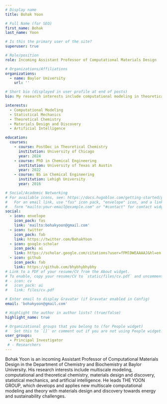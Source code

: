```yaml
---
# Display name
title: Bohak Yoon

# Full Name (for SEO)
first_name: Bohak
last_name: Yoon

# Is this the primary user of the site?
superuser: true

# Role/position
role: Incoming Assistant Professor of Computational Materials Design

# Organizations/Affiliations
organizations:
  - name: Baylor University
    url: ''

# Short bio (displayed in user profile at end of posts)
bio: My research interests include computational modeling in theoretical chemistry, materials science & engineering, statistical mechanics, and artificial intelligence.

interests:
  - Computational Modeling
  - Statistical Mechanics
  - Theoretical Chemistry
  - Materials Design and Discovery
  - Artificial Intelligence

education:
  courses:
    - course: PostDoc in Theoretical Chemistry
      institution: University of Chicago
      year: 2024
    - course: PhD in Chemical Engineering
      institution: University of Texas at Austin
      year: 2022
    - course: BS in Chemical Engineering
      institution: Lehigh University
      year: 2016

# Social/Academic Networking
# For available icons, see: https://docs.hugoblox.com/getting-started/page-builder/#icons
#   For an email link, use "fas" icon pack, "envelope" icon, and a link in the
#   form "mailto:your-email@example.com" or "#contact" for contact widget.
social:
  - icon: envelope
    icon_pack: fas
    link: 'mailto:bohakyoon@gmail.com'
  - icon: twitter
    icon_pack: fab
    link: https://twitter.com/BohakYoon
  - icon: google-scholar
    icon_pack: ai
    link: https://scholar.google.com/citations?user=fFMlDWEAAAAJ&hl=en
  - icon: github
    icon_pack: fab
    link: https://github.com/bhybhybhybhy
# Link to a PDF of your resume/CV from the About widget.
# To enable, copy your resume/CV to `static/files/cv.pdf` and uncomment the lines below.
# - icon: cv
#   icon_pack: ai
#   link: files/cv.pdf

# Enter email to display Gravatar (if Gravatar enabled in Config)
email: 'bohakyoon@gmail.com'

# Highlight the author in author lists? (true/false)
highlight_name: true

# Organizational groups that you belong to (for People widget)
#   Set this to `[]` or comment out if you are not using People widget.
user_groups:
  - Principal Investigator
 # - Researchers
---
```


Bohak Yoon is an incoming Assistant Professor of Computational Materials Design in the Department of Chemistry and Biochemistry at Baylor University. His research interests include multiscale modeling, computational and theoretical chemistry, materials design and discovery, statistical mechanics, and artificial intelligence. He leads THE YOON GROUP, which develops and applies new multiscale computational modeling and theory with materials design and discovery towards energy and sustainability challenges.
